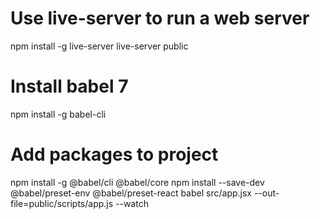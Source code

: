 # Use live-server to run a web server
npm install -g live-server
live-server public

# Install babel 7
npm install -g babel-cli

# Add packages to project
npm install -g @babel/cli @babel/core
npm install --save-dev @babel/preset-env @babel/preset-react
babel src/app.jsx --out-file=public/scripts/app.js --watch